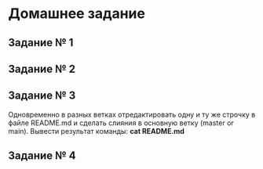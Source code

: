 # Домашнее задание

## Задание № 1

## Задание № 2 

## Задание № 3

Одновременно в разных ветках отредактировать одну и ту же строчку в файле README.md и сделать слияния в основную ветку (master or main). Вывести результат команды: **cat README.md**

## Задание № 4